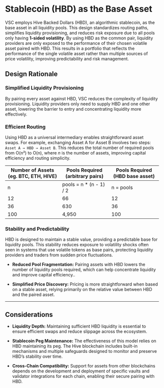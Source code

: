 # Stablecoin (HBD) as the Base Asset 


VSC employs Hive Backed Dollars (HBD), an algorithmic stablecoin, as the base asset in all liquidity pools. This design standardizes routing paths, simplifies liquidity provisioning, and reduces risk exposure due to all pools only having **1-sided volatility**. By using HBD as the common pair, liquidity providers are only exposed to the performance of their chosen volatile asset paired with HBD. This results in a portfolio that reflects the performance of the single volatile asset rather than multiple sources of price volatility, improving predictability and risk management.

## Design Rationale

### Simplified Liquidity Provisioning

By pairing every asset against HBD, VSC reduces the complexity of liquidity provisioning. Liquidity providers only need to supply HBD and one other asset, lowering the barrier to entry and concentrating liquidity more effectively.

### Efficient Routing

Using HBD as a universal intermediary enables straightforward asset swaps. For example, exchanging Asset A for Asset B involves two steps: 
`Asset A → HBD → Asset B`. This reduces the total number of required pools from O(n²) to O(n), where *n* is the number of assets, improving capital efficiency and routing simplicity.

| Number of Assets (eg. BTC, ETH, HIVE) | Pools Required (arbitrary pairs)       | Pools Required (HBD base asset)  |
|---------------------------------------|---------------------------------------|---------------------------------|
| n                                     | pools = n * (n - 1) / 2                       | n  = pools                             |
| 12                                    | 66                                    | 12                              |
| 36                                    | 630                                   | 36                              |
| 100                                   | 4,950                                 | 100                             |


### Stability and Predictability

HBD is designed to maintain a stable value, providing a predictable base for liquidity pools. This stability reduces exposure to volatility shocks often seen in systems that use volatile tokens as base pairs, protecting liquidity providers and traders from sudden price fluctuations.


- **Reduced Pool Fragmentation:** Pairing assets with HBD lowers the number of liquidity pools required, which can help concentrate liquidity and improve capital efficiency..

- **Simplified Price Discovery:** Pricing is more straightforward when based on a stable asset, relying primarily on the relative value between HBD and the paired asset.

---

## Considerations

- **Liquidity Depth:** Maintaining sufficient HBD liquidity is essential to ensure efficient swaps and reduce slippage across the ecosystem.

- **Stablecoin Peg Maintenance:** The effectiveness of this model relies on HBD maintaining its peg. The Hive blockchain includes built-in mechanisms and multiple safeguards designed to monitor and preserve HBD’s stability over time.

- **Cross-Chain Compatibility:** Support for assets from other blockchains depends on the development and deployment of specific vaults and validator integrations for each chain, enabling their secure pairing with HBD.




